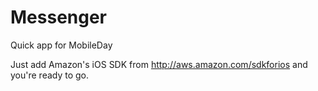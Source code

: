 Messenger
=========

Quick app for MobileDay

Just add Amazon's iOS SDK from http://aws.amazon.com/sdkforios and you're ready to go.
